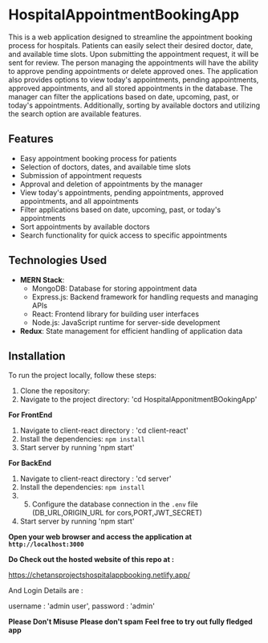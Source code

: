 # HospitalAppointmentBookingApp

This is a web application designed to streamline the appointment booking process for hospitals. Patients can easily select their desired doctor, date, and available time slots. Upon submitting the appointment request, it will be sent for review. The person managing the appointments will have the ability to approve pending appointments or delete approved ones. The application also provides options to view today's appointments, pending appointments, approved appointments, and all stored appointments in the database. The manager can filter the applications based on date, upcoming, past, or today's appointments. Additionally, sorting by available doctors and utilizing the search option are available features.

## Features

- Easy appointment booking process for patients
- Selection of doctors, dates, and available time slots
- Submission of appointment requests
- Approval and deletion of appointments by the manager
- View today's appointments, pending appointments, approved appointments, and all appointments
- Filter applications based on date, upcoming, past, or today's appointments
- Sort appointments by available doctors
- Search functionality for quick access to specific appointments

## Technologies Used

- **MERN Stack**:
  - MongoDB: Database for storing appointment data
  - Express.js: Backend framework for handling requests and managing APIs
  - React: Frontend library for building user interfaces
  - Node.js: JavaScript runtime for server-side development
- **Redux**: State management for efficient handling of application data

## Installation

To run the project locally, follow these steps:

1. Clone the repository: 
2. Navigate to the project directory: 'cd HospitalApponitmentBOokingApp'

**For FrontEnd**
1. Navigate to client-react directory : 'cd client-react'
2. Install the dependencies: `npm install`
3. Start server by running 'npm start'

**For BackEnd**
1. Navigate to client-react directory : 'cd server'
2. Install the dependencies: `npm install`
3. 5. Configure the database connection in the `.env` file (DB_URL,ORIGIN_URL for cors,PORT,JWT_SECRET)
4. Start server by running 'npm start'

**Open your web browser and access the application at `http://localhost:3000`**

**Do Check out the hosted website of this repo at :**

https://chetansprojectshospitalappbooking.netlify.app/

And Login Details are :

username : 'admin user',
password : 'admin'

**Please Don't Misuse**
**Please don't spam**
**Feel free to try out fully fledged app**
